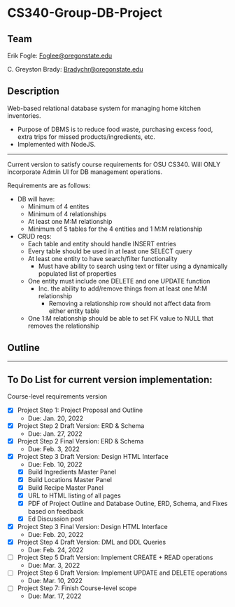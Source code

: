 # CS340-Group-DB-Project

## Team

Erik Fogle:           Foglee@oregonstate.edu

C. Greyston Brady:    Bradychr@oregonstate.edu

## Description

Web-based relational database system for managing home kitchen inventories. 
- Purpose of DBMS is to reduce food waste, purchasing excess food, extra trips for missed products/ingredients, etc.
- Implemented with NodeJS.

---

Current version to satisfy course requirements for OSU CS340. Will ONLY incorporate Admin UI for DB management operations. 

Requirements are as follows:
  * DB will have:
    * Minimum of 4 entites 
    * Minimum of 4 relationships
    * At least one M:M relationship
    * Minimum of 5 tables for the 4 entities and 1 M:M relationship
  * CRUD reqs:
    * Each table and entity should handle INSERT entries 
    * Every table should be used in at least one SELECT query
    * At least one entity to have search/filter functionality
      * Must have ability to search using text or filter using a dynamically populated list of properties
    * One entity must include one DELETE and one UPDATE function
      * Inc. the ability to add/remove things from at least one M:M relationship
        * Removing a relationship row should not affect data from either entity table
    * One 1:M relationship should be able to set FK value to NULL that removes the relationship
      


## Outline

---

## To Do List for current version implementation:

Course-level requirements version
 - [x] Project Step 1: Project Proposal and Outline 
   * Due: Jan. 20, 2022
 - [x] Project Step 2 Draft Version: ERD & Schema
   * Due: Jan. 27, 2022
 - [x] Project Step 2 Final Version: ERD & Schema
   * Due: Feb. 3, 2022
 - [x] Project Step 3 Draft Version: Design HTML Interface
   * Due: Feb. 10, 2022
   - [x] Build Ingredients Master Panel
   - [x] Build Locations Master Panel
   - [x] Build Recipe Master Panel
   - [x] URL to HTML listing of all pages
   - [x] PDF of Project Outline and Database Outine, ERD, Schema, and Fixes based on feedback
   - [x] Ed Discussion post
 - [x] Project Step 3 Final Version: Design HTML Interface
   * Due: Feb. 20, 2022 
 - [x] Project Step 4 Draft Version: DML and DDL Queries
   * Due: Feb. 24, 2022
 - [ ] Project Step 5 Draft Version: Implement CREATE + READ operations
   * Due: Mar. 3, 2022
 - [ ] Project Step 6 Draft Version: Implement UPDATE and DELETE operations
   * Due: Mar. 10, 2022
 - [ ] Project Step 7: Finish Course-level scope
   * Due: Mar. 17, 2022
